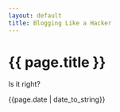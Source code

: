 ```yaml
---
layout: default
title: Blogging Like a Hacker
---
```


{{ page.title }}
====

Is it right?

{{page.date | date_to_string}}